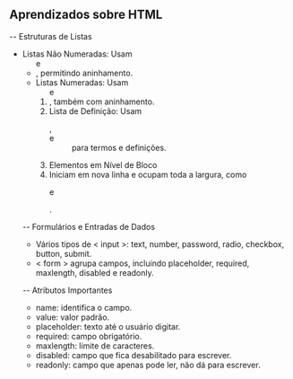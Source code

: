 ## Aprendizados sobre HTML


-- Estruturas de Listas

- Listas Não Numeradas: Usam <ul> e <li>, permitindo aninhamento.
- Listas Numeradas: Usam <ol> e <li>, também com aninhamento.
- Lista de Definição: Usam <dl>, <dt> e <dd> para termos e definições.
- Elementos em Nível de Bloco
- Iniciam em nova linha e ocupam toda a largura, como <p> e <div>.

-- Formulários e Entradas de Dados

- Vários tipos de < input >: text, number, password, radio, checkbox, button, submit.
- < form > agrupa campos, incluindo placeholder, required, maxlength, disabled e readonly.

-- Atributos Importantes

- name: identifica o campo.
- value: valor padrão.
- placeholder: texto até o usuário digitar.
- required: campo obrigatório.
- maxlength: limite de caracteres.
- disabled: campo que fica desabilitado para escrever.
- readonly: campo que apenas pode ler, não dá para escrever.